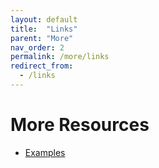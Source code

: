 ```yaml
---
layout: default
title:  "Links"
parent: "More"
nav_order: 2
permalink: /more/links
redirect_from:
  - /links
---
```



# More Resources

* [Examples](https://github.com/godaddy/radpack/tree/main/examples/)
